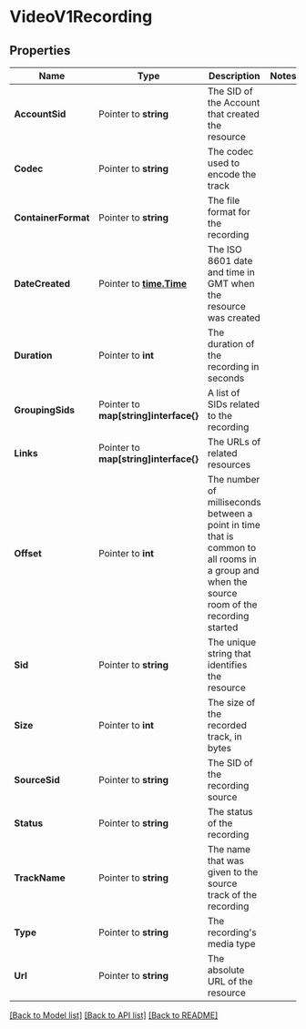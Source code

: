 # VideoV1Recording

## Properties

Name | Type | Description | Notes
------------ | ------------- | ------------- | -------------
**AccountSid** | Pointer to **string** | The SID of the Account that created the resource |
**Codec** | Pointer to **string** | The codec used to encode the track |
**ContainerFormat** | Pointer to **string** | The file format for the recording |
**DateCreated** | Pointer to [**time.Time**](time.Time.md) | The ISO 8601 date and time in GMT when the resource was created |
**Duration** | Pointer to **int** | The duration of the recording in seconds |
**GroupingSids** | Pointer to **map[string]interface{}** | A list of SIDs related to the recording |
**Links** | Pointer to **map[string]interface{}** | The URLs of related resources |
**Offset** | Pointer to **int** | The number of milliseconds between a point in time that is common to all rooms in a group and when the source room of the recording started |
**Sid** | Pointer to **string** | The unique string that identifies the resource |
**Size** | Pointer to **int** | The size of the recorded track, in bytes |
**SourceSid** | Pointer to **string** | The SID of the recording source |
**Status** | Pointer to **string** | The status of the recording |
**TrackName** | Pointer to **string** | The name that was given to the source track of the recording |
**Type** | Pointer to **string** | The recording's media type |
**Url** | Pointer to **string** | The absolute URL of the resource |

[[Back to Model list]](../README.md#documentation-for-models) [[Back to API list]](../README.md#documentation-for-api-endpoints) [[Back to README]](../README.md)


